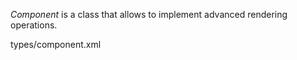 _Component_ is a class that allows to implement advanced rendering operations. 

<typedef narrow flatten>types/component.xml</typedef>